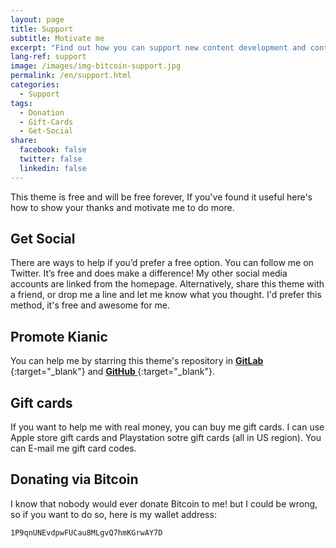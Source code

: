 ```yaml
---
layout: page
title: Support
subtitle: Motivate me
excerpt: "Find out how you can support new content development and contribute to the running costs of MahdiBaghbani.ir"
lang-ref: support
image: /images/img-bitcoin-support.jpg
permalink: /en/support.html
categories:
  - Support
tags:
  - Donation
  - Gift-Cards
  - Get-Social
share:
  facebook: false
  twitter: false
  linkedin: false
---
```


This theme is free and will be free forever, If you've found it useful here's how to show your thanks and motivate me to do more.

## Get Social
There are ways to help if you’d prefer a free option. You can follow me on Twitter. It’s free and does make a difference!
My other social media accounts are linked from the homepage. Alternatively, share this theme with a friend, or drop me 
a line and let me know what you thought. I'd prefer this method, it's free and awesome for me.

## Promote Kianic
You can help me by starring this theme's repository in
[**GitLab <i class="fab fa-gitlab font-awesome-gitlab" aria-hidden="true"></i>**](https://gitlab.com/Azadeh-Afzar/Web-Development/Kianic-Jekyll-Theme "Kianic Jekyll Theme"){:target="_blank"} and
[**GitHub <i class="fab fa-github font-awesome-github" aria-hidden="true"></i>**](https://github.com/Azadeh-Afzar/Kianic-Jekyll-Theme "Kianic Jekyll Theme"){:target="_blank"}.

## Gift cards
If you want to help me with real money, you can buy me gift cards. I can use
<i class="fab fa-apple" aria-hidden="true"></i> Apple store gift cards and <i class="fab fa-playstation font-awesome-playstation" aria-hidden="true"></i>
Playstation sotre gift cards (all in US region). You can
<a href="mailto:{{ site.email }}" target="_blank"><i class="far fa-envelope font-awesome-envelope" aria-hidden="true"></i></a>
E-mail me gift card codes.

## Donating via Bitcoin
I know that nobody would ever donate
<i class="fab fa-bitcoin font-awesome-bitcoin" aria-hidden="true"></i>
Bitcoin to me! but I could be wrong, so if you want to do so, here is my wallet address:

`1P9qnUNEvdpwFUCau8MLgvQ7hmKGrwAY7D`
